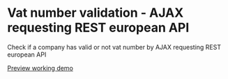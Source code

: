# Vat number validation - AJAX requesting REST european API

Check if a company has valid or not vat number by AJAX requesting REST european API

<a href="https://konrad151.usermd.net/myprojects/REST-vatNumber-VIES-validation/index.html" target="_blank">Preview working demo</a>